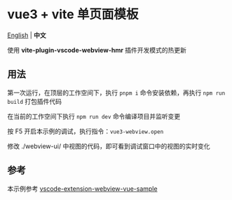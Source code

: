 # vue3 + vite 单页面模板

[English](./README.md) | **中文**

使用 **vite-plugin-vscode-webview-hmr** 插件开发模式的热更新

## 用法

第一次运行，在顶层的工作空间下，执行 `pnpm i` 命令安装依赖，再执行 `npm run build` 打包插件代码

在当前的工作空间下执行 `npm run dev` 命令编译项目并监听变更

按 F5 开启本示例的调试，执行指令：`vue3-webview.open`

修改 ./webview-ui/ 中视图的代码，即可看到调试窗口中的视图的实时变化

## 参考

本示例参考 [vscode-extension-webview-vue-sample](https://github.com/TangGuoNiuBi/vscode-extension-webview-vue-sample)
